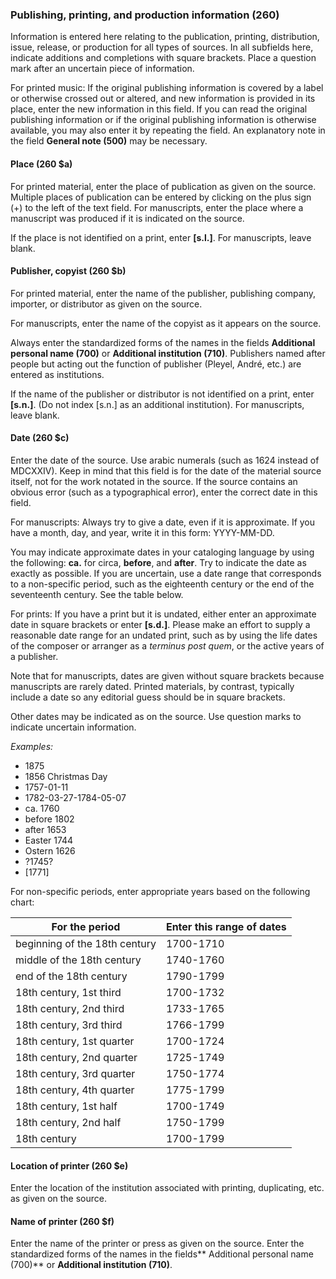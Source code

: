 ### Publishing, printing, and production information (260)

Information is entered here relating to the publication, printing, distribution, issue, release, or production for all
types of sources. In all subfields here, indicate additions and completions with square brackets. Place a question mark
after an uncertain piece of information.

For printed music: If the original publishing information is covered by a label or otherwise crossed out or altered, and
new information is provided in its place, enter the new information in this field. If you can read the original
publishing information or if the original publishing information is otherwise available, you may also enter it by
repeating the field. An explanatory note in the field **General note (500)** may be necessary.

#### Place (260 $a)

For printed material, enter the place of publication as given on the source. Multiple places of publication can be
entered by clicking on the plus sign (+) to the left of the text field. For manuscripts, enter the place where a
manuscript was produced if it is indicated on the source.

If the place is not identified on a print, enter **[s.l.]**. For manuscripts, leave blank.

#### Publisher, copyist (260 $b)

For printed material, enter the name of the publisher, publishing company, importer, or distributor as given on the
source.

For manuscripts, enter the name of the copyist as it appears on the source.

Always enter the standardized forms of the names in the fields **Additional personal name (700)** or **Additional
institution (710)**. Publishers named after people but acting out the function of publisher (Pleyel, André, etc.) are
entered as institutions.

If the name of the publisher or distributor is not identified on a print, enter **[s.n.]**. (Do not index [s.n.] as an
additional institution). For manuscripts, leave blank.

#### Date (260 $c)

Enter the date of the source. Use arabic numerals (such as 1624 instead of MDCXXIV). Keep in mind that this field is for
the date of the material source itself, not for the work notated in the source. If the source contains an obvious
error (such as a typographical error), enter the correct date in this field.

For manuscripts: Always try to give a date, even if it is approximate. If you have a month, day, and year, write it in
this form: YYYY-MM-DD.

You may indicate approximate dates in your cataloging language by using the following: **ca.** for circa, **before**,
and **after**. Try to indicate the date as exactly as possible. If you are uncertain, use a date range that corresponds
to a non-specific period, such as the eighteenth century or the end of the seventeenth century. See the table below.

For prints: If you have a print but it is undated, either enter an approximate date in square brackets or enter **[s.d.]**.
Please make an effort to supply a reasonable date range for an undated print, such as by using the life dates of the
composer or arranger as a _terminus post quem_, or the active years of a publisher.

Note that for manuscripts, dates are given without square brackets because manuscripts are rarely dated. Printed materials, by
contrast, typically include a date so any editorial guess should be in square brackets.

Other dates may be indicated as on the source. Use question marks to indicate uncertain information.

_Examples:_  
 - 1875
 - 1856 Christmas Day  
 - 1757-01-11  
 - 1782-03-27-1784-05-07  
 - ca. 1760  
 - before 1802  
 - after 1653  
 - Easter 1744  
 - Ostern 1626  
 - ?1745?  
 - [1771]

For non-specific periods, enter appropriate years based on the following chart:


| **For the period** | **Enter this range of dates** |
| --- | --- |
| beginning of the 18th century | 1700-1710 |
| middle of the 18th century | 1740-1760 |
| end of the 18th century | 1790-1799 |
| 18th century, 1st third | 1700-1732 |
| 18th century, 2nd third | 1733-1765 |
| 18th century, 3rd third | 1766-1799 |
| 18th century, 1st quarter | 1700-1724 |
| 18th century, 2nd quarter | 1725-1749 |
| 18th century, 3rd quarter | 1750-1774 |
| 18th century, 4th quarter | 1775-1799 |
| 18th century, 1st half | 1700-1749 |
| 18th century, 2nd half | 1750-1799 |
| 18th century | 1700-1799 |

#### Location of printer (260 $e)

Enter the location of the institution associated with printing, duplicating, etc. as given on the source.

#### Name of printer (260 $f)

Enter the name of the printer or press as given on the source. Enter the standardized forms of the names in the fields**
Additional personal name (700)** or **Additional institution (710)**.
